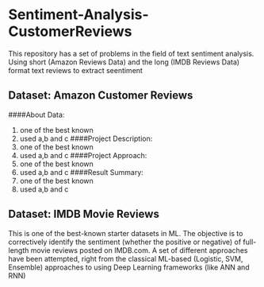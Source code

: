 # Sentiment-Analysis-CustomerReviews
This repository has a set of problems in the field of text sentiment analysis. 
Using short (Amazon Reviews Data) and the long (IMDB Reviews Data) format text reviews to extract seentiment 

## Dataset: Amazon Customer Reviews 
####About Data:
1. one of the best known
2. used a,b and c
####Project Description:
1. one of the best known
2. used a,b and c
####Project Approach:
1. one of the best known
2. used a,b and c
####Result Summary:
1. one of the best known
2. used a,b and c


## Dataset: IMDB Movie Reviews
This is one of the best-known starter datasets in ML. The objective is to correctively identify the sentiment (whether the positive or negative) of full-length movie reviews posted on IMDB.com. 
A set of different approaches have been attempted, right from the classical ML-based (Logistic, SVM, Ensemble) approaches to using Deep Learning frameworks (like ANN and RNN)
